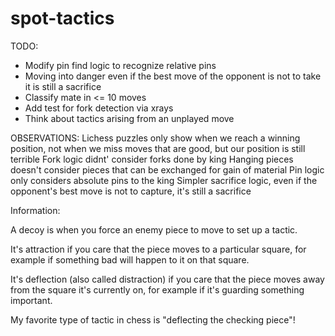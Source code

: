 # spot-tactics

TODO:
- Modify pin find logic to recognize relative pins
- Moving into danger even if the best move of the opponent is not to take it is still a sacrifice
- Classify mate in <= 10 moves
- Add test for fork detection via xrays
- Think about tactics arising from an unplayed move


OBSERVATIONS:
Lichess puzzles only show when we reach a winning position, not when we miss moves that are good, but our position is still terrible
Fork logic didnt' consider forks done by king
Hanging pieces doesn't consider pieces that can be exchanged for gain of material
Pin logic only considers absolute pins to the king
Simpler sacrifice logic, even if the opponent's best move is not to capture, it's still a sacrifice

Information:

A decoy is when you force an enemy piece to move to set up a tactic.

It's attraction if you care that the piece moves to a particular square, for example if something bad will happen to it on that square. 

It's deflection (also called distraction) if you care that the piece moves away from the square it's currently on, for example if it's guarding something important.

My favorite type of tactic in chess is "deflecting the checking piece"!